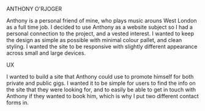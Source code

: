 ANTHONY O'RJOGER

Anthony is a personal friend of mine, who plays music arouns West London as a full time job. I decided to use Anthony as a website
subject so I had a personal connection to the project, and a vested interest. I wanted to keep the design as simple as possible with minimal
colour pallet, and clean styling. I wanted the site to be responsive with slightly different appearance across small and large devices. 

UX

I wanted to build a site that Anthony could use to promote himself for both private and public gigs. I wanted it to be simple for users to 
find the info on the site that they were looking for, and to easily be able to get in touch with Anthony if they wanted to book him, which 
is why I put two different contact forms in. 



